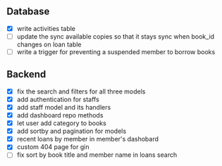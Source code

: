 ## Database 
- [x] write activities table
- [ ] update the sync available copies so that it stays sync when book_id changes on loan table
- [ ] write a trigger for preventing a suspended member to borrow books
## Backend
- [x] fix the search and filters for all three models
- [x] add authentication for staffs
- [x] add staff model and its handlers 
- [x] add dashboard repo methods 
- [x] let user add category to books
- [x] add sortby and pagination for models
- [x] recent loans by member in member's dashobard 
- [x] custom 404 page for gin 
- [ ] fix sort by book title and member name in loans search
